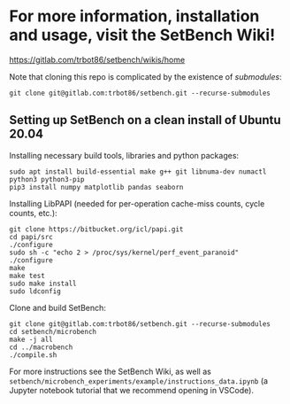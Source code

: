 # For more information, installation and usage, visit the SetBench Wiki!
https://gitlab.com/trbot86/setbench/wikis/home

Note that cloning this repo is complicated by the existence of *submodules*:

```
git clone git@gitlab.com:trbot86/setbench.git --recurse-submodules
```

## Setting up SetBench on a clean install of Ubuntu 20.04

Installing necessary build tools, libraries and python packages:
```
sudo apt install build-essential make g++ git libnuma-dev numactl python3 python3-pip
pip3 install numpy matplotlib pandas seaborn
```

Installing LibPAPI (needed for per-operation cache-miss counts, cycle counts, etc.):
```
git clone https://bitbucket.org/icl/papi.git
cd papi/src
./configure
sudo sh -c "echo 2 > /proc/sys/kernel/perf_event_paranoid"
./configure
make
make test
sudo make install
sudo ldconfig
```

Clone and build SetBench:
```
git clone git@gitlab.com:trbot86/setbench.git --recurse-submodules
cd setbench/microbench
make -j all
cd ../macrobench
./compile.sh
```
For more instructions see the SetBench Wiki, as well as `setbench/microbench_experiments/example/instructions_data.ipynb` (a Jupyter notebook tutorial that we recommend opening in VSCode).